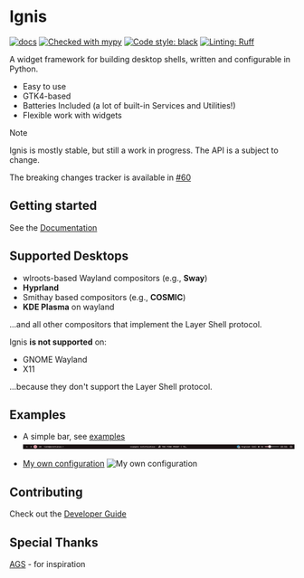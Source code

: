 # Ignis

[![docs](https://github.com/linkfrg/ignis/actions/workflows/latest_docs.yaml/badge.svg)](https://github.com/linkfrg/ignis/actions/workflows/latest_docs.yaml)
[![Checked with mypy](https://www.mypy-lang.org/static/mypy_badge.svg)](https://mypy-lang.org/)
[![Code style: black](https://img.shields.io/badge/code%20style-black-000000.svg)](https://github.com/psf/black)
[![Linting: Ruff](https://img.shields.io/endpoint?url=https://raw.githubusercontent.com/charliermarsh/ruff/main/assets/badge/v2.json)](https://github.com/astral-sh/ruff)

A widget framework for building desktop shells, written and configurable in Python.

- Easy to use
- GTK4-based
- Batteries Included (a lot of built-in Services and Utilities!)
- Flexible work with widgets

> [!NOTE]
> Ignis is mostly stable, but still a work in progress.
> The API is a subject to change.
>
> The breaking changes tracker is available in [#60](https://github.com/linkfrg/ignis/issues/60)

## Getting started
See the [Documentation](https://linkfrg.github.io/ignis)

## Supported Desktops
- wlroots-based Wayland compositors (e.g., __Sway__) 
- __Hyprland__
- Smithay based compositors (e.g., __COSMIC__)
- __KDE Plasma__ on wayland

...and all other compositors that implement the Layer Shell protocol.

Ignis __is not supported__ on:
- GNOME Wayland
- X11

...because they don't support the Layer Shell protocol.

## Examples
* A simple bar, see [examples](./examples/bar)
![simple-bar](./examples/bar/simple-bar.png)

* [My own configuration](https://github.com/linkfrg/dotfiles/)
![My own configuration](https://github.com/linkfrg/dotfiles/blob/main/assets/1.png?raw=true)

## Contributing
Check out the [Developer Guide](https://linkfrg.github.io/ignis/latest/dev/index.html)

## Special Thanks
[AGS](https://github.com/aylur/ags) - for inspiration
